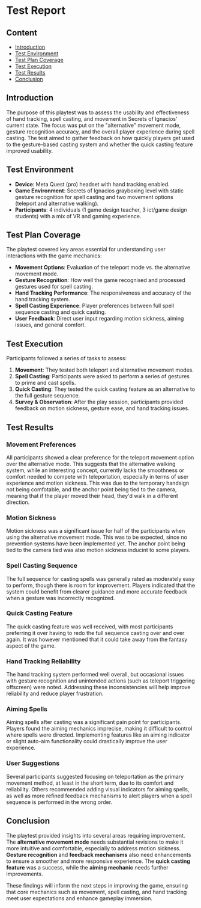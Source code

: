 # Test Report

## Content
- [Introduction](#introduction)
- [Test Environment](#test-environment)
- [Test Plan Coverage](#test-plan-coverage)
- [Test Execution](#test-execution)
- [Test Results](#test-results)
- [Conclusion](#conclusion)

## Introduction
The purpose of this playtest was to assess the usability and effectiveness of hand tracking, spell casting, and movement in Secrets of Ignacios' current state. 
The focus was put on the "alternative" movement mode, gesture recognition accuracy, and the overall player experience during spell casting. 
The test aimed to gather feedback on how quickly players get used to the gesture-based casting system and whether the quick casting feature improved usability.

## Test Environment
- **Device**: Meta Quest (pro) headset with hand tracking enabled.
- **Game Environment**: Secrets of Ignacios grayboxing level with static gesture recognition for spell casting and two movement options (teleport and alternative walking).
- **Participants**: 4 individuals (1 game design teacher, 3 ict/game design students) with a mix of VR and gaming experience.

## Test Plan Coverage
The playtest covered key areas essential for understanding user interactions with the game mechanics:
- **Movement Options**: Evaluation of the teleport mode vs. the alternative movement mode.
- **Gesture Recognition**: How well the game recognised and processed gestures used for spell casting.
- **Hand Tracking Performance**: The responsiveness and accuracy of the hand tracking system.
- **Spell Casting Experience**: Player preferences between full spell sequence casting and quick casting.
- **User Feedback**: Direct user input regarding motion sickness, aiming issues, and general comfort.

## Test Execution
Participants followed a series of tasks to assess:
1. **Movement**: They tested both teleport and alternative movement modes.
2. **Spell Casting**: Participants were asked to perform a series of gestures to prime and cast spells.
3. **Quick Casting**: They tested the quick casting feature as an alternative to the full gesture sequence.
4. **Survey & Observation**: After the play session, participants provided feedback on motion sickness, gesture ease, and hand tracking issues.

## Test Results

### Movement Preferences
All participants showed a clear preference for the teleport movement option over the alternative mode. This suggests that the alternative walking system, while an interesting concept, currently lacks 
the smoothness or comfort needed to compete with teleportation, especially in terms of user experience and motion sickness. This was due to the temporary handsign not being comfotable, and the anchor point being tied to the camera, meaning that if the player moved their
head, they'd walk in a different direction.

### Motion Sickness
Motion sickness was a significant issue for half of the participants when using the alternative movement mode. This was to be expected, since no prevention systems have been implemented yet. The anchor point being
tied to the camera tied was also motion sickness inducint to some players.

### Spell Casting Sequence
The full sequence for casting spells was generally rated as moderately easy to perform, though there is room for improvement. Players indicated that the
system could benefit from clearer guidance and more accurate feedback when a gesture was incorrectly recognized.

### Quick Casting Feature
The quick casting feature was well received, with most participants preferring it over having to redo the full sequence casting over and over again. It was however mentioned that it could take away from the fantasy
aspect of the game.

### Hand Tracking Reliability
The hand tracking system performed well overall, but occasional issues with gesture recognition and unintended actions (such as teleport triggering offscreen) were noted. 
Addressing these inconsistencies will help improve reliability and reduce player frustration.

### Aiming Spells
Aiming spells after casting was a significant pain point for participants. Players found the aiming mechanics imprecise, making it difficult to control where spells were directed. 
Implementing features like an aiming indicator or slight auto-aim functionality could drastically improve the user experience.

### User Suggestions
Several participants suggested focusing on teleportation as the primary movement method, at least in the short term, due to its comfort and reliability. 
Others recommended adding visual indicators for aiming spells, as well as more refined feedback mechanisms to alert players when a spell sequence is performed in the wrong order.

## Conclusion
The playtest provided insights into several areas requiring improvement. The **alternative movement mode** needs substantial revisions to make it more intuitive and comfortable, 
especially to address motion sickness. **Gesture recognition** and **feedback mechanisms** also need enhancements to ensure a smoother and more responsive experience. The **quick casting feature** 
was a success, while the **aiming mechanic** needs further improvements.

These findings will inform the next steps in improving the game, ensuring that core mechanics such as movement, spell casting, and hand tracking meet user expectations and enhance gameplay immersion.
